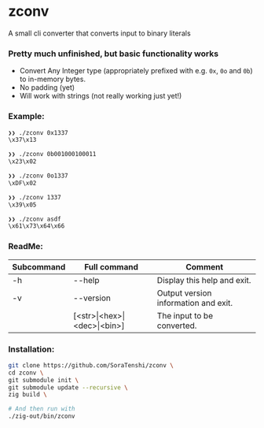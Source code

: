 # zconv 
A small cli converter that converts input to binary literals

### Pretty much unfinished, but basic functionality works
- Convert Any Integer type (appropriately prefixed with e.g. `0x`, `0o` and `0b`) to in-memory bytes.
- No padding (yet)
- Will work with strings (not really working just yet!)

### Example:
```sh
❯❯ ./zconv 0x1337
\x37\x13

❯❯ ./zconv 0b001000100011
\x23\x02

❯❯ ./zconv 0o1337
\xDF\x02

❯❯ ./zconv 1337
\x39\x05

❯❯ ./zconv asdf
\x61\x73\x64\x66
```

### ReadMe:
| Subcommand |  Full command    | Comment |  
|---|---------------------------|---------|
|-h | --help                    | Display this help and exit.
|-v | --version                 | Output version information and exit.
|   | [\<str\>\|\<hex\>\|\<dec\>\\|\<bin\>\] | The input to be converted.

### Installation:
```sh
git clone https://github.com/SoraTenshi/zconv \
cd zconv \
git submodule init \
git submodule update --recursive \
zig build \

# And then run with
./zig-out/bin/zconv
```
